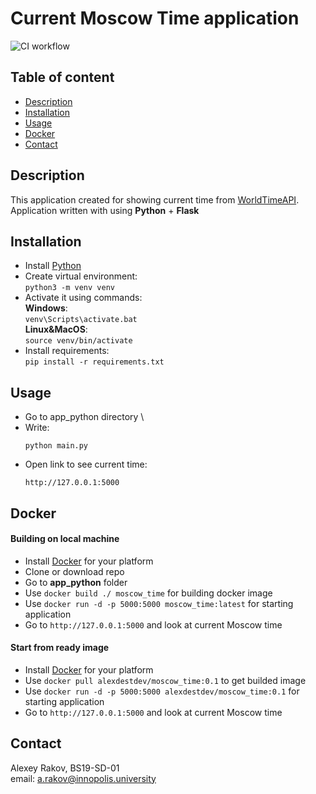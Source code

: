 # Current Moscow Time application
![CI workflow](https://github.com/AlexDest-Dev/devops/actions/workflows/python.yaml/badge.svg?style=for-the-badge)

## Table of content
- [Description](#description)
- [Installation](#installation)
- [Usage](#usage)
- [Docker](#docker)
- [Contact](#contact)

## Description

This application created for showing current time from [WorldTimeAPI](http://worldtimeapi.org/). Application written with using **Python** + **Flask**

## Installation

- Install [Python](https://python.org)
- Create virtual environment: \
  `python3 -m venv venv`
- Activate it using commands: \
  **Windows**: \
  `venv\Scripts\activate.bat` \
  **Linux&MacOS**: \
  `source venv/bin/activate`
- Install requirements: \
  `pip install -r requirements.txt`

## Usage

- Go to app_python directory \\
- Write:
  ```
  python main.py
  ```
- Open link to see current time:
  ```
  http://127.0.0.1:5000
  ```

## Docker
#### Building on local machine
- Install [Docker](https://www.docker.com/products/docker-desktop/) for your platform
- Clone or download repo
- Go to **app_python** folder
- Use `docker build ./ moscow_time` for building docker image
- Use `docker run -d -p 5000:5000 moscow_time:latest` for starting application
- Go to `http://127.0.0.1:5000` and look at current Moscow time
#### Start from ready image
- Install [Docker](https://www.docker.com/products/docker-desktop/) for your platform
- Use `docker pull alexdestdev/moscow_time:0.1` to get builded image
- Use `docker run -d -p 5000:5000 alexdestdev/moscow_time:0.1` for starting application
- Go to `http://127.0.0.1:5000` and look at current Moscow time
## Contact
Alexey Rakov, BS19-SD-01 \
email: a.rakov@innopolis.university
